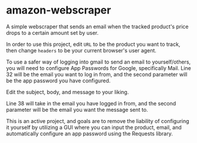 # amazon-webscraper
A simple webscraper that sends an email when the tracked product's price drops to a certain amount set by user. 

In order to use this project, edit ```URL``` to be the product you want to track, then change ```headers``` to be your current browser's user agent. 

To use a safer way of logging into gmail to send an email to yourself/others, you will need to configure App Passwords for Google, specifically Mail. Line 32 will be the email you want to log in from, and the second parameter will be the app password you have configured. 

Edit the subject, body, and message to your liking. 

Line 38 will take in the email you have logged in from, and the second parameter will be the email you want the message sent to. 

This is an active project, and goals are to remove the liability of configuring it yourself by utilizing a GUI where you can input the product, email, and automatically configure an app password using the Requests library.
